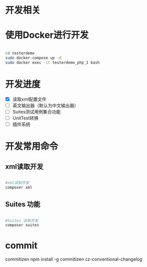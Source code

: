 # 开发相关

# 使用Docker进行开发

```bash

cd testerdemo
sudo docker-compose up -d 
sudo docker exec -it testerdemo_php_1 bash 

```


# 开发进度
* [x] 读取xml配置文件
* [ ] 英文输出器（默认为中文输出器）
* [ ] Suites测试用例集合功能
* [ ] UnitTest转换
* [ ] 插件系统

# 开发常用命令

## xml读取开发
```bash

#xml读取开发
composer xml 

```

## Suites 功能
```bash

#Suites 读取开发
composer suites 

```

# commit 

commitizen
npm install -g commitizen cz-conventional-changelog


